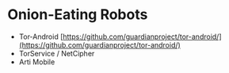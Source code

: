 # Onion-Eating Robots

* Tor-Android [https://github.com/guardianproject/tor-android/](https://github.com/guardianproject/tor-android/)
* TorService / NetCipher
* Arti Mobile
